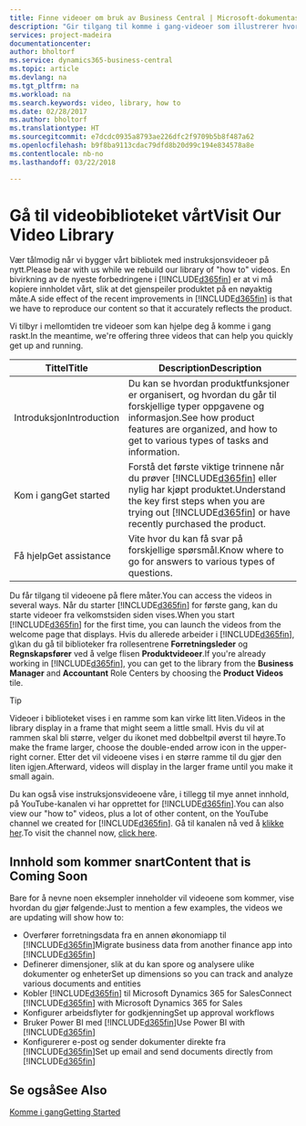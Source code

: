 ```yaml
---
title: Finne videoer om bruk av Business Central | Microsoft-dokumentasjon
description: "Gir tilgang til komme i gang-videoer som illustrerer hvordan du kan utføre vanlige oppgaver."
services: project-madeira
documentationcenter: 
author: bholtorf
ms.service: dynamics365-business-central
ms.topic: article
ms.devlang: na
ms.tgt_pltfrm: na
ms.workload: na
ms.search.keywords: video, library, how to
ms.date: 02/28/2017
ms.author: bholtorf
ms.translationtype: HT
ms.sourcegitcommit: e7dcdc0935a8793ae226dfc2f9709b5b8f487a62
ms.openlocfilehash: b9f8ba9113cdac79dfd8b20d99c194e834578a8e
ms.contentlocale: nb-no
ms.lasthandoff: 03/22/2018

---
```

# <a name="visit-our-video-library"></a><span data-ttu-id="4cff9-103">Gå til videobiblioteket vårt</span><span class="sxs-lookup"><span data-stu-id="4cff9-103">Visit Our Video Library</span></span>
<span data-ttu-id="4cff9-104">Vær tålmodig når vi bygger vårt bibliotek med instruksjonsvideoer på nytt.</span><span class="sxs-lookup"><span data-stu-id="4cff9-104">Please bear with us while we rebuild our library of "how to" videos.</span></span> <span data-ttu-id="4cff9-105">En bivirkning av de nyeste forbedringene i [!INCLUDE[d365fin](includes/d365fin_md.md)] er at vi må kopiere innholdet vårt, slik at det gjenspeiler produktet på en nøyaktig måte.</span><span class="sxs-lookup"><span data-stu-id="4cff9-105">A side effect of the recent improvements in [!INCLUDE[d365fin](includes/d365fin_md.md)] is that we have to reproduce our content so that it accurately reflects the product.</span></span> 

<span data-ttu-id="4cff9-106">Vi tilbyr i mellomtiden tre videoer som kan hjelpe deg å komme i gang raskt.</span><span class="sxs-lookup"><span data-stu-id="4cff9-106">In the meantime, we're offering three videos that can help you quickly get up and running.</span></span>

|<span data-ttu-id="4cff9-107">Tittel</span><span class="sxs-lookup"><span data-stu-id="4cff9-107">Title</span></span>|<span data-ttu-id="4cff9-108">Description</span><span class="sxs-lookup"><span data-stu-id="4cff9-108">Description</span></span>|
|----|----|
|<span data-ttu-id="4cff9-109">Introduksjon</span><span class="sxs-lookup"><span data-stu-id="4cff9-109">Introduction</span></span>|<span data-ttu-id="4cff9-110">Du kan se hvordan produktfunksjoner er organisert, og hvordan du går til forskjellige typer oppgavene og informasjon.</span><span class="sxs-lookup"><span data-stu-id="4cff9-110">See how product features are organized, and how to get to various types of tasks and information.</span></span>|
|<span data-ttu-id="4cff9-111">Kom i gang</span><span class="sxs-lookup"><span data-stu-id="4cff9-111">Get started</span></span>|<span data-ttu-id="4cff9-112">Forstå det første viktige trinnene når du prøver [!INCLUDE[d365fin](includes/d365fin_md.md)] eller nylig har kjøpt produktet.</span><span class="sxs-lookup"><span data-stu-id="4cff9-112">Understand the key first steps when you are trying out [!INCLUDE[d365fin](includes/d365fin_md.md)] or have recently purchased the product.</span></span> |
|<span data-ttu-id="4cff9-113">Få hjelp</span><span class="sxs-lookup"><span data-stu-id="4cff9-113">Get assistance</span></span>|<span data-ttu-id="4cff9-114">Vite hvor du kan få svar på forskjellige spørsmål.</span><span class="sxs-lookup"><span data-stu-id="4cff9-114">Know where to go for answers to various types of questions.</span></span>|

<span data-ttu-id="4cff9-115">Du får tilgang til videoene på flere måter.</span><span class="sxs-lookup"><span data-stu-id="4cff9-115">You can access the videos in several ways.</span></span> <span data-ttu-id="4cff9-116">Når du starter [!INCLUDE[d365fin](includes/d365fin_md.md)] for første gang, kan du starte videoer fra velkomstsiden siden vises.</span><span class="sxs-lookup"><span data-stu-id="4cff9-116">When you start [!INCLUDE[d365fin](includes/d365fin_md.md)] for the first time, you can launch the videos from the welcome page that displays.</span></span> <span data-ttu-id="4cff9-117">Hvis du allerede arbeider i [!INCLUDE[d365fin](includes/d365fin_md.md)], g\kan du gå til biblioteker fra rollesentrene **Forretningsleder** og **Regnskapsfører** ved å velge flisen **Produktvideoer**.</span><span class="sxs-lookup"><span data-stu-id="4cff9-117">If you're already working in [!INCLUDE[d365fin](includes/d365fin_md.md)], you can get to the library from the **Business Manager** and **Accountant** Role Centers by choosing the **Product Videos** tile.</span></span> 

> [!Tip]  
> <span data-ttu-id="4cff9-118">Videoer i biblioteket vises i en ramme som kan virke litt liten.</span><span class="sxs-lookup"><span data-stu-id="4cff9-118">Videos in the library display in a frame that might seem a little small.</span></span> <span data-ttu-id="4cff9-119">Hvis du vil at rammen skal bli større, velger du ikonet med dobbeltpil øverst til høyre.</span><span class="sxs-lookup"><span data-stu-id="4cff9-119">To make the frame larger, choose the double-ended arrow icon in the upper-right corner.</span></span> <span data-ttu-id="4cff9-120">Etter det vil videoene vises i en større ramme til du gjør den liten igjen.</span><span class="sxs-lookup"><span data-stu-id="4cff9-120">Afterward, videos will display in the larger frame until you make it small again.</span></span>

<span data-ttu-id="4cff9-121">Du kan også vise instruksjonsvideoene våre, i tillegg til mye annet innhold, på YouTube-kanalen vi har opprettet for [!INCLUDE[d365fin](includes/d365fin_md.md)].</span><span class="sxs-lookup"><span data-stu-id="4cff9-121">You can also view our "how to" videos, plus a lot of other content, on the YouTube channel we created for [!INCLUDE[d365fin](includes/d365fin_md.md)].</span></span> <span data-ttu-id="4cff9-122">Gå til kanalen nå ved å [klikke her](https://go.microsoft.com/fwlink/?linkid=851533).</span><span class="sxs-lookup"><span data-stu-id="4cff9-122">To visit the channel now, [click here](https://go.microsoft.com/fwlink/?linkid=851533).</span></span>

## <a name="content-that-is-coming-soon"></a><span data-ttu-id="4cff9-123">Innhold som kommer snart</span><span class="sxs-lookup"><span data-stu-id="4cff9-123">Content that is Coming Soon</span></span>
<span data-ttu-id="4cff9-124">Bare for å nevne noen eksempler inneholder vil videoene som kommer, vise hvordan du gjør følgende:</span><span class="sxs-lookup"><span data-stu-id="4cff9-124">Just to mention a few examples, the videos we are updating will show how to:</span></span>  

* <span data-ttu-id="4cff9-125">Overfører forretningsdata fra en annen økonomiapp til [!INCLUDE[d365fin](includes/d365fin_md.md)]</span><span class="sxs-lookup"><span data-stu-id="4cff9-125">Migrate business data from another finance app into [!INCLUDE[d365fin](includes/d365fin_md.md)]</span></span>  
* <span data-ttu-id="4cff9-126">Definerer dimensjoner, slik at du kan spore og analysere ulike dokumenter og enheter</span><span class="sxs-lookup"><span data-stu-id="4cff9-126">Set up dimensions so you can track and analyze various documents and entities</span></span>
* <span data-ttu-id="4cff9-127">Kobler [!INCLUDE[d365fin](includes/d365fin_md.md)] til Microsoft Dynamics 365 for Sales</span><span class="sxs-lookup"><span data-stu-id="4cff9-127">Connect [!INCLUDE[d365fin](includes/d365fin_md.md)] with Microsoft Dynamics 365 for Sales</span></span>
* <span data-ttu-id="4cff9-128">Konfigurer arbeidsflyter for godkjenning</span><span class="sxs-lookup"><span data-stu-id="4cff9-128">Set up approval workflows</span></span>  
* <span data-ttu-id="4cff9-129">Bruker Power BI med [!INCLUDE[d365fin](includes/d365fin_md.md)]</span><span class="sxs-lookup"><span data-stu-id="4cff9-129">Use Power BI with [!INCLUDE[d365fin](includes/d365fin_md.md)]</span></span>  
* <span data-ttu-id="4cff9-130">Konfigurerer e-post og sender dokumenter direkte fra [!INCLUDE[d365fin](includes/d365fin_md.md)]</span><span class="sxs-lookup"><span data-stu-id="4cff9-130">Set up email and send documents directly from [!INCLUDE[d365fin](includes/d365fin_md.md)]</span></span>  

## <a name="see-also"></a><span data-ttu-id="4cff9-131">Se også</span><span class="sxs-lookup"><span data-stu-id="4cff9-131">See Also</span></span>
[<span data-ttu-id="4cff9-132">Komme i gang</span><span class="sxs-lookup"><span data-stu-id="4cff9-132">Getting Started</span></span>](product-get-started.md)


